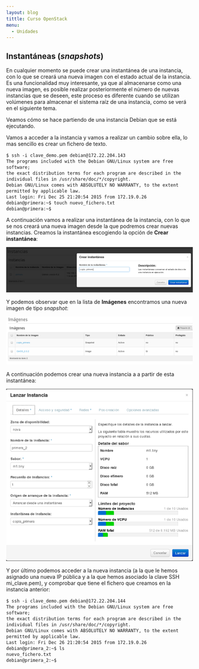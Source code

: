 ```yaml
---
layout: blog
tittle: Curso OpenStack
menu:
  - Unidades
---
```


## Instantáneas (*snapshots*)

En cualquier momento se puede crear una instantánea de una instancia,
con lo que se creará una nueva imagen con el estado actual de la
instancia. Es una funcionalidad muy interesante, ya que al almacenarse
como una nueva imagen, es posible realizar posteriormente el número de
nuevas instancias que se deseen, este proceso es diferente cuando se
utilizan volúmenes para almacenar el sistema raíz de una instancia,
como se verá en el siguiente tema.

Veamos cómo se hace partiendo de una instancia Debian que se está
ejecutando.

Vamos a acceder a la instancia y vamos a realizar un cambio sobre
ella, lo mas sencillo es crear un fichero de texto.

	$ ssh -i clave_demo.pem debian@172.22.204.143			
	The programs included with the Debian GNU/Linux system are free software;
	the exact distribution terms for each program are described in the
	individual files in /usr/share/doc/*/copyright.			
	Debian GNU/Linux comes with ABSOLUTELY NO WARRANTY, to the extent
	permitted by applicable law.
	Last login: Fri Dec 25 21:20:54 2015 from 172.19.0.26
	debian@primera:~$ touch nuevo_fichero.txt
	debian@primera:~$


A continuación vamos a realizar una instantánea de la instancia,
con lo que se nos creará una nueva imagen desde la que podremos crear
nuevas instancias. Creamos la instantánea escogiendo la opción de **Crear instantánea**:


![snapshot](img/instantanea/01.png)

Y podemos observar que en la lista de **Imágenes** encontramos una nueva
  imagen de tipo *snapshot*:


![snapshot](img/instantanea/02.png)

A continuación podemos crear una nueva instancia a a partir de esta
  instantánea: 


![snapshot](img/instantanea/03.png)


Y por último podemos acceder a la nueva instancia (a la que le
hemos asignado una nueva IP pública y a la que hemos asociado la
clave SSH mi_clave.pem), y comprobar que tiene el fichero que
creamos en la instancia anterior: 

	$ ssh -i clave_demo.pem debian@172.22.204.144			
	The programs included with the Debian GNU/Linux system are free software;
	the exact distribution terms for each program are described in the
	individual files in /usr/share/doc/*/copyright.			
	Debian GNU/Linux comes with ABSOLUTELY NO WARRANTY, to the extent
	permitted by applicable law.
	Last login: Fri Dec 26 21:20:54 2015 from 172.19.0.26
	debian@primera_2:~$ ls
	nuevo_fichero.txt
	debian@primera_2:~$ 

